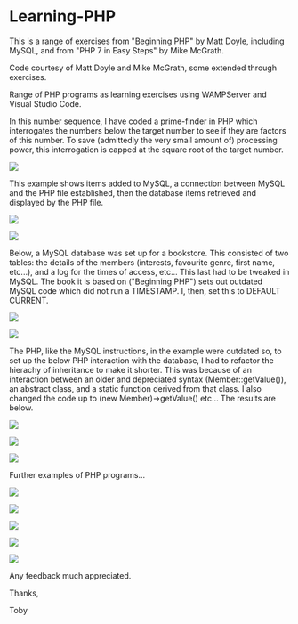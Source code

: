 # Learning-PHP
This is a range of exercises from "Beginning PHP" by Matt Doyle, including MySQL, and from "PHP 7 in Easy Steps" by Mike McGrath.

Code courtesy of Matt Doyle and Mike McGrath, some extended through exercises.

Range of PHP programs as learning exercises using WAMPServer and Visual Studio Code.

In this number sequence, I have coded a prime-finder in PHP which interrogates the numbers below the target number to see if they are factors of this number. To save (admittedly the very small amount of) processing power, this interrogation is capped at the square root of the target number.


![](https://github.com/tobyStone/Learning-PHP/blob/main/number_sequence.PNG)

This example shows items added to MySQL, a connection between MySQL and the PHP file established, then the database items retrieved and displayed by the PHP file.

![](https://github.com/tobyStone/Learning-PHP/blob/main/setupMySQL.PNG)

![](https://github.com/tobyStone/Learning-PHP/blob/main/get_fruit.PNG)

Below, a MySQL database was set up for a bookstore. This consisted of two tables: the details of the members (interests, favourite genre, first name, etc...), and a log for the times of access, etc... This last had to be tweaked in MySQL. The book it is based on ("Beginning PHP") sets out outdated MySQL code which did not run a TIMESTAMP. I, then, set this to DEFAULT CURRENT. 

![](https://github.com/tobyStone/Learning-PHP/blob/main/book_club_MySQL_access.PNG)

![](https://github.com/tobyStone/Learning-PHP/blob/main/book_club_MySQL_details.PNG)

The PHP, like the MySQL instructions, in the example were outdated so, to set up the below PHP interaction with the database, I had to refactor the hierachy of inheritance to make it shorter. This was because of an interaction between an older and depreciated syntax (Member::getValue()), an abstract class, and a static function derived from that class. I also changed the code up to (new Member)->getValue() etc... The results are below.

![](https://github.com/tobyStone/Learning-PHP/blob/main/book_club_front_page_1.PNG)

![](https://github.com/tobyStone/Learning-PHP/blob/main/book_club_front_page_2.PNG)

![](https://github.com/tobyStone/Learning-PHP/blob/main/book_club_deeeper_dive.PNG)

Further examples of PHP programs...

![](https://github.com/tobyStone/Learning-PHP/blob/main/right_justification.PNG)

![](https://github.com/tobyStone/Learning-PHP/blob/main/Fibonacci_sequence.PNG)

![](https://github.com/tobyStone/Learning-PHP/blob/main/membership_form.PNG)

![](https://github.com/tobyStone/Learning-PHP/blob/main/processed_form.PNG)

![](https://github.com/tobyStone/Learning-PHP/blob/main/homing_pidgeon.PNG)

Any feedback much appreciated.

Thanks,

Toby
